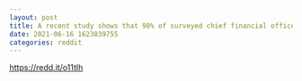 ```yaml
--- 
layout: post 
title: A recent study shows that 98% of surveyed chief financial officers expect their hedge fund to invest in cryptocurrencies by 2026 
date: 2021-06-16 1623839755 
categories: reddit 
--- 
```

https://redd.it/o11tlh